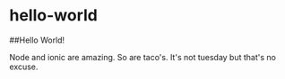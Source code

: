 # hello-world
##Hello World!

Node and ionic are amazing.
So are taco's.  It's not tuesday but that's no excuse.
